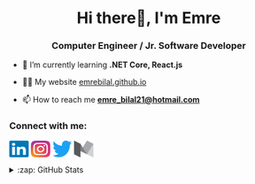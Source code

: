 <h1 align="center">Hi there👋, I'm Emre</h1>
<h3 align="center">Computer Engineer / Jr. Software Developer</h3>

- 🌱 I’m currently learning **.NET Core, React.js**

- 👨‍💻 My website [emrebilal.github.io](https://emrebilal.github.io)

- 📫 How to reach me **emre_bilal21@hotmail.com**

<h3 align="left">Connect with me:</h3>
<p align="left">
<a href="https://linkedin.com/in/emrebilal21" target="_blank"><img align="center" src="https://raw.githubusercontent.com/emrebilal/emrebilal/main/assets/linkedin.svg" alt="emrebilal21" height="30" width="35" /></a>
<a href="https://instagram.com/emreebilall" target="_blank"><img align="center" src="https://raw.githubusercontent.com/emrebilal/emrebilal/main/assets/instagram.svg" alt="emreebilall" height="30" width="35" /></a>
<a href="https://twitter.com/emrebilall" target="_blank"><img align="center" src="https://raw.githubusercontent.com/emrebilal/emrebilal/main/assets/twitter-new.svg" alt="emrebilall" height="30" width="35" /></a>
<a href="https://medium.com/@emrebilal" target="_blank"><img align="center" src="https://raw.githubusercontent.com/emrebilal/emrebilal/main/assets/medium-m.svg" alt="@emrebilal" height="30" width="35" /></a>
</p>

<details>
  <summary>:zap: GitHub Stats</summary>
  <img align="left" alt="Emre's GitHub Stats" src="https://github-readme-stats.vercel.app/api?username=emrebilal&show_icons=true&hide_border=true&theme=dark" />
</details>
